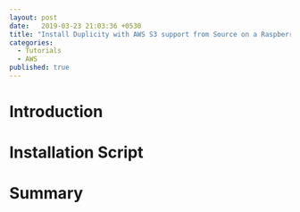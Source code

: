 ```yaml
---
layout: post
date:   2019-03-23 21:03:36 +0530
title: "Install Duplicity with AWS S3 support from Source on a Raspberry Pi"
categories:
  - Tutorials
  - AWS
published: true
---
```


# Introduction

# Installation Script

# Summary